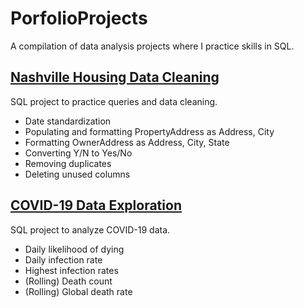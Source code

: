 # PorfolioProjects
A compilation of data analysis projects where I practice skills in SQL.

## [Nashville Housing Data Cleaning](https://github.com/ash-mhmmd/PorfolioProjects/blob/main/DataCleaning_NashvilleHousing)
SQL project to practice queries and data cleaning.
* Date standardization
* Populating and formatting PropertyAddress as Address, City
* Formatting OwnerAddress as Address, City, State
* Converting Y/N to Yes/No
* Removing duplicates
* Deleting unused columns

## [COVID-19 Data Exploration](https://github.com/ash-mhmmd/PorfolioProjects/blob/main/DataExploration_COVID19)
SQL project to analyze COVID-19 data.
* Daily likelihood of dying
* Daily infection rate
* Highest infection rates
* (Rolling) Death count
* (Rolling) Global death rate
